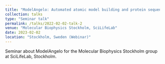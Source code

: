 ```yaml
---
title: "ModelAngelo: Automated atomic model building and protein sequence discovery for cryo-EM maps"
collection: talks
type: "Seminar talk"
permalink: /talks/2022-02-02-talk-2
venue: "Molecular Biophysics Stockholm, SciLifeLab"
date: 2023-02-02
location: "Stockholm, Sweden (Webinar)"
---
```


Seminar about ModelAngelo for the Molecular Biophysics Stockholm group at SciLifeLab, Stockholm.
